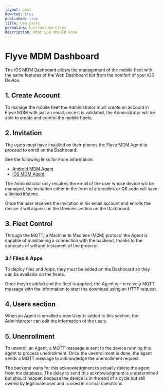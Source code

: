 ```yaml
---
layout: post
how-tos: true
published: true
title: Use Cases
permalink: how-tos/use-cases
description: What you should know
---
```

# Flyve MDM Dashboard

The iOS MDM Dashboard allows the management of the mobile fleet with the same features of the Web Dashboard but from the comfort of your iOS Device.

## 1. Create Account

To manage the mobile fleet the Administrator must create an account in Flyve MDM with just an email, once it is validated, the Administrator will be able to create and control the mobile fleets.

## 2. Invitation

The users must have installed on their phones the Flyve MDM Agent to proceed to enroll on the Dashboard.

See the following links for more information:

- [Android MDM Agent](http://flyve.org/android-mdm-agent/)
- [iOS MDM Agent](http://flyve.org/ios-mdm-agent/)

The Administrator only requires the email of the user whose device will be managed, the invitation either in the form of a deeplink or QR code will have a limited lifetime.

Once the user receives the invitation in his email account and enrolls the device it will appear on the Devices section on the Dashboard.

## 3. Fleet Control

Through the MQTT, a Machine to Machine (M2M) protocol the Agent is capable of maintaining a connection with the backend, thanks to the concepts of will and testament of the protocol.

### 3.1 Files & Apps

To deploy files and Apps, they must be added on the Dashboard so they can be available on the fleets.

Once they're added and the fleet is applied, the Agent will receive a MQTT message with the information to start the download using an HTTP request.

## 4. Users section

When an Agent is enrolled a new User is added to this section, the Administrator can edit the  information of the users.

## 5. Unenrollment

To unenroll an Agent, a MQTT message is sent to the device running this agent to process unenrollment. Once the unenrollment is done, the agent sends a MQTT message to acknowledge the unenrollment request.

The backend waits for this acknowledgment to actually delete the agent from the database. The delay to send this acknowledgment is undetermined but should happen because the device is in the end of a cycle but still owned by legitimate user and is used in normal operations.
